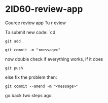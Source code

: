 # 2ID60-review-app

Cource review app Tu _r_ eview

To submit new code:
`cd <project root>

`git add .`

`git commit -m "<message>"`

now double check if everything works, if it does

`git push`

else fix the problem then:

`git commit --amend -m "<message>"`

go back two steps ago.
